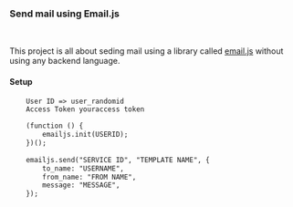 ### Send mail using Email.js
 </br>

This project is all about seding mail using a library called [email.js](https://emailjs.com) without using any backend language.

#### Setup
```html
    User ID => user_randomid
    Access Token youraccess token

    (function () {
        emailjs.init(USERID);
    })();
    
    emailjs.send("SERVICE ID", "TEMPLATE NAME", {
        to_name: "USERNAME",
        from_name: "FROM NAME",
        message: "MESSAGE",
    });
```